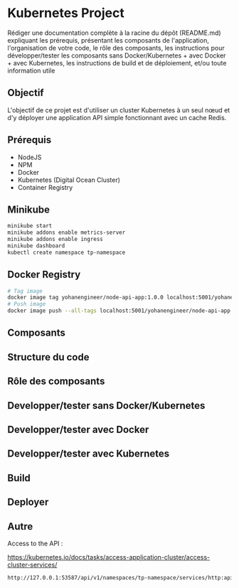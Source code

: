 # Kubernetes Project


Rédiger une documentation complète à la racine du dépôt (README.md) expliquant les prérequis, présentant les composants de l'application, l'organisation de votre code, le rôle des composants, les instructions pour développer/tester les composants sans Docker/Kubernetes + avec Docker + avec Kubernetes, les instructions de build et de déploiement, et/ou toute information utile


## Objectif

L'objectif de ce projet est d'utiliser un cluster Kubernetes à un seul nœud et d'y déployer une application API simple fonctionnant avec un cache Redis.

## Prérequis

- NodeJS
- NPM
- Docker
- Kubernetes (Digital Ocean Cluster)
- Container Registry

## Minikube

```bash
minikube start
minikube addons enable metrics-server
minikube addons enable ingress
minikube dashboard
kubectl create namespace tp-namespace
```

## Docker Registry

```bash
# Tag image
docker image tag yohanengineer/node-api-app:1.0.0 localhost:5001/yohanengineer/node-api-app:1.0.0
# Push image
docker image push --all-tags localhost:5001/yohanengineer/node-api-app
```
## Composants

## Structure du code

## Rôle des composants

## Developper/tester sans Docker/Kubernetes

## Developper/tester avec Docker

## Developper/tester avec Kubernetes

## Build

## Deployer

## Autre

Access to the API :

https://kubernetes.io/docs/tasks/access-application-cluster/access-cluster-services/

```bash
http://127.0.0.1:53587/api/v1/namespaces/tp-namespace/services/http:api-service:8080/proxy/
```

